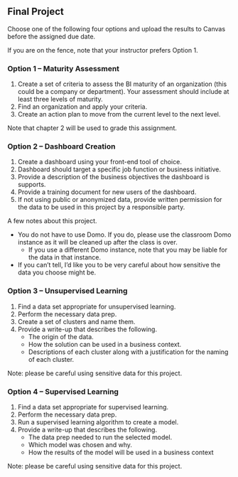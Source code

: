 Final Project
-------------

Choose one of the following four options and upload the results to
Canvas before the assigned due date.

If you are on the fence, note that your instructor prefers Option 1.

### Option 1 – Maturity Assessment

1.  Create a set of criteria to assess the BI maturity of an
    organization (this could be a company or department). Your
    assessment should include at least three levels of maturity.
2.  Find an organization and apply your criteria.
3.  Create an action plan to move from the current level to the next
    level.

Note that chapter 2 will be used to grade this assignment.

### Option 2 – Dashboard Creation

1.  Create a dashboard using your front-end tool of choice.
2.  Dashboard should target a specific job function or business
    initiative.
3.  Provide a description of the business objectives the dashboard is
    supports.
4.  Provide a training document for new users of the dashboard.
5.  If not using public or anonymized data, provide written permission
    for the data to be used in this project by a responsible party.

A few notes about this project.

-   You do not have to use Domo. If you do, please use the classroom
    Domo instance as it will be cleaned up after the class is over.
    -   If you use a different Domo instance, note that you may be
        liable for the data in that instance.
-   If you can’t tell, I’d like you to be very careful about how
    sensitive the data you choose might be.

### Option 3 – Unsupervised Learning

1.  Find a data set appropriate for unsupervised learning.
2.  Perform the necessary data prep.
3.  Create a set of clusters and name them.
4.  Provide a write-up that describes the following.
    -   The origin of the data.
    -   How the solution can be used in a business context.
    -   Descriptions of each cluster along with a justification for the
        naming of each cluster.

Note: please be careful using sensitive data for this project.

### Option 4 – Supervised Learning

1.  Find a data set appropriate for supervised learning.
2.  Perform the necessary data prep.
3.  Run a supervised learning algorithm to create a model.
4.  Provide a write-up that describes the following.
    -   The data prep needed to run the selected model.
    -   Which model was chosen and why.
    -   How the results of the model will be used in a business context

Note: please be careful using sensitive data for this project.
